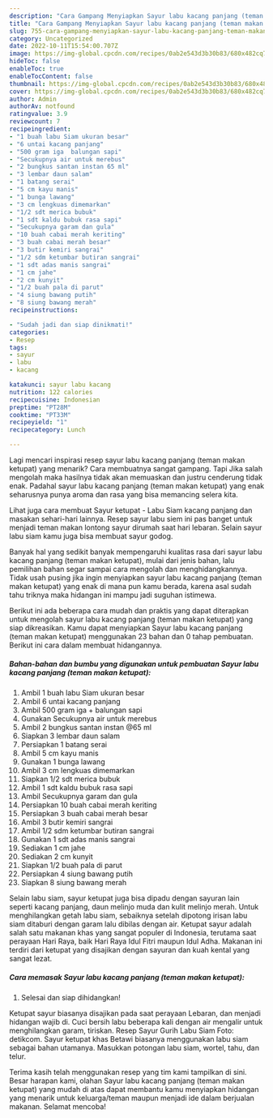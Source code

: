 ```yaml
---
description: "Cara Gampang Menyiapkan Sayur labu kacang panjang (teman makan ketupat) yang Menggugah Selera, Buat Buka Puasa}"
title: "Cara Gampang Menyiapkan Sayur labu kacang panjang (teman makan ketupat) yang Menggugah Selera, Buat Buka Puasa}"
slug: 755-cara-gampang-menyiapkan-sayur-labu-kacang-panjang-teman-makan-ketupat-yang-menggugah-selera-buat-buka-puasa
category: Uncategorized
date: 2022-10-11T15:54:00.707Z
image: https://img-global.cpcdn.com/recipes/0ab2e543d3b30b83/680x482cq70/sayur-labu-kacang-panjang-teman-makan-ketupat-foto-resep-utama.jpg
hideToc: false
enableToc: true
enableTocContent: false
thumbnail: https://img-global.cpcdn.com/recipes/0ab2e543d3b30b83/680x482cq70/sayur-labu-kacang-panjang-teman-makan-ketupat-foto-resep-utama.jpg
cover: https://img-global.cpcdn.com/recipes/0ab2e543d3b30b83/680x482cq70/sayur-labu-kacang-panjang-teman-makan-ketupat-foto-resep-utama.jpg
author: Admin
authorAv: notfound
ratingvalue: 3.9
reviewcount: 7
recipeingredient:
- "1 buah labu Siam ukuran besar"
- "6 untai kacang panjang"
- "500 gram iga  balungan sapi"
- "Secukupnya air untuk merebus"
- "2 bungkus santan instan 65 ml"
- "3 lembar daun salam"
- "1 batang serai"
- "5 cm kayu manis"
- "1 bunga lawang"
- "3 cm lengkuas dimemarkan"
- "1/2 sdt merica bubuk"
- "1 sdt kaldu bubuk rasa sapi"
- "Secukupnya garam dan gula"
- "10 buah cabai merah keriting"
- "3 buah cabai merah besar"
- "3 butir kemiri sangrai"
- "1/2 sdm ketumbar butiran sangrai"
- "1 sdt adas manis sangrai"
- "1 cm jahe"
- "2 cm kunyit"
- "1/2 buah pala di parut"
- "4 siung bawang putih"
- "8 siung bawang merah"
recipeinstructions:

- "Sudah jadi dan siap dinikmati!"
categories:
- Resep
tags:
- sayur
- labu
- kacang

katakunci: sayur labu kacang 
nutrition: 122 calories
recipecuisine: Indonesian
preptime: "PT28M"
cooktime: "PT33M"
recipeyield: "1"
recipecategory: Lunch

---
```



Lagi mencari inspirasi resep sayur labu kacang panjang (teman makan ketupat) yang menarik? Cara membuatnya sangat gampang. Tapi Jika salah mengolah maka hasilnya tidak akan memuaskan dan justru cenderung tidak enak. Padahal sayur labu kacang panjang (teman makan ketupat) yang enak seharusnya punya aroma dan rasa yang bisa memancing selera kita.


Lihat juga cara membuat Sayur ketupat - Labu Siam kacang panjang dan masakan sehari-hari lainnya. Resep sayur labu siem ini pas banget untuk menjadi teman makan lontong sayur dirumah saat hari lebaran. Selain sayur labu siam kamu juga bisa membuat sayur godog.

Banyak hal yang sedikit banyak mempengaruhi kualitas rasa dari sayur labu kacang panjang (teman makan ketupat), mulai dari jenis bahan, lalu pemilihan bahan segar sampai cara mengolah dan menghidangkannya. Tidak usah pusing jika ingin menyiapkan sayur labu kacang panjang (teman makan ketupat) yang enak di mana pun kamu berada, karena asal sudah tahu triknya maka hidangan ini mampu jadi suguhan istimewa.


Berikut ini ada beberapa cara mudah dan praktis yang dapat diterapkan untuk mengolah sayur labu kacang panjang (teman makan ketupat) yang siap dikreasikan. Kamu dapat menyiapkan Sayur labu kacang panjang (teman makan ketupat) menggunakan 23 bahan dan 0 tahap pembuatan. Berikut ini cara dalam membuat hidangannya.

<!--inarticleads1-->

##### Bahan-bahan dan bumbu yang digunakan untuk pembuatan Sayur labu kacang panjang (teman makan ketupat):

1. Ambil 1 buah labu Siam ukuran besar
1. Ambil 6 untai kacang panjang
1. Ambil 500 gram iga + balungan sapi
1. Gunakan Secukupnya air untuk merebus
1. Ambil 2 bungkus santan instan @65 ml
1. Siapkan 3 lembar daun salam
1. Persiapkan 1 batang serai
1. Ambil 5 cm kayu manis
1. Gunakan 1 bunga lawang
1. Ambil 3 cm lengkuas dimemarkan
1. Siapkan 1/2 sdt merica bubuk
1. Ambil 1 sdt kaldu bubuk rasa sapi
1. Ambil Secukupnya garam dan gula
1. Persiapkan 10 buah cabai merah keriting
1. Persiapkan 3 buah cabai merah besar
1. Ambil 3 butir kemiri sangrai
1. Ambil 1/2 sdm ketumbar butiran sangrai
1. Gunakan 1 sdt adas manis sangrai
1. Sediakan 1 cm jahe
1. Sediakan 2 cm kunyit
1. Siapkan 1/2 buah pala di parut
1. Persiapkan 4 siung bawang putih
1. Siapkan 8 siung bawang merah


Selain labu siam, sayur ketupat juga bisa dipadu dengan sayuran lain seperti kacang panjang, daun melinjo muda dan kulit melinjo merah. Untuk menghilangkan getah labu siam, sebaiknya setelah dipotong irisan labu siam ditaburi dengan garam lalu dibilas dengan air. Ketupat sayur adalah salah satu makanan khas yang sangat populer di Indonesia, terutama saat perayaan Hari Raya, baik Hari Raya Idul Fitri maupun Idul Adha. Makanan ini terdiri dari ketupat yang disajikan dengan sayuran dan kuah kental yang sangat lezat. 

<!--inarticleads2-->

##### Cara memasak Sayur labu kacang panjang (teman makan ketupat):


1. Selesai dan siap dihidangkan!

Ketupat sayur biasanya disajikan pada saat perayaan Lebaran, dan menjadi hidangan wajib di. Cuci bersih labu beberapa kali dengan air mengalir untuk menghilangkan garam, tiriskan. Resep Sayur Gurih Labu Siam Foto: detikcom. Sayur ketupat khas Betawi biasanya menggunakan labu siam sebagai bahan utamanya. Masukkan potongan labu siam, wortel, tahu, dan telur. 

Terima kasih telah menggunakan resep yang tim kami tampilkan di sini. Besar harapan kami, olahan Sayur labu kacang panjang (teman makan ketupat) yang mudah di atas dapat membantu kamu menyiapkan hidangan yang menarik untuk keluarga/teman maupun menjadi ide dalam berjualan makanan. Selamat mencoba!
